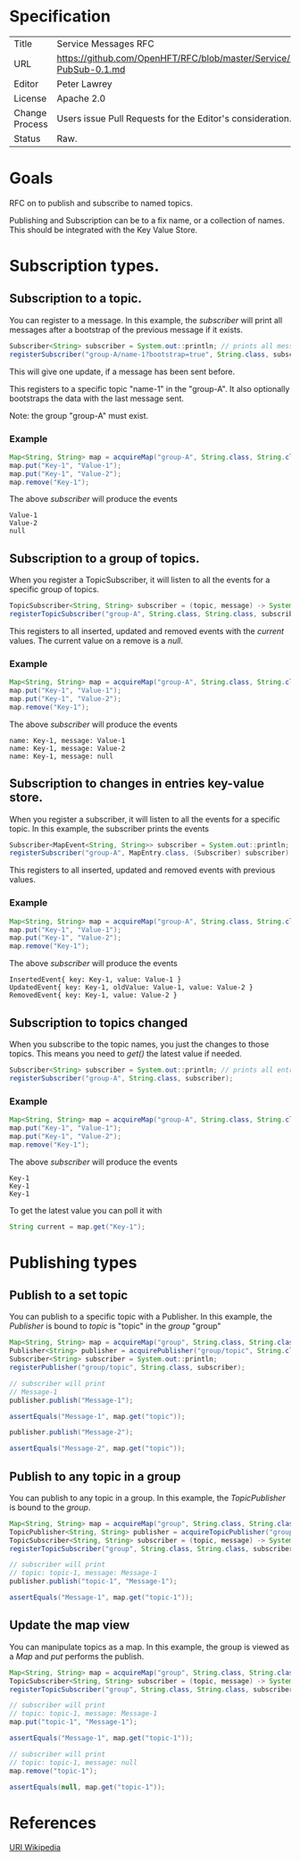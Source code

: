 # Specification

|         |                                                                     |
|:------- | ------------------------------------------------------------------- |
| Title   | Service Messages RFC                                                |
| URL     | https://github.com/OpenHFT/RFC/blob/master/Service/Messages/Service-PubSub-0.1.md |
| Editor  | Peter Lawrey                                                        |
| License | Apache 2.0                                                          |
| Change Process | Users issue Pull Requests for the Editor's consideration.    |
| Status  | Raw.                                                                |

# Goals
RFC on to publish and subscribe to named topics.

Publishing and Subscription can be to a fix name, or a collection of names.  This should be integrated with the Key Value Store. 

# Subscription types.

## Subscription to a topic.
You can register to a message. In this example, the *subscriber* will print all messages after a bootstrap of the previous message if it exists. 

```java
Subscriber<String> subscriber = System.out::println; // prints all messages
registerSubscriber("group-A/name-1?bootstrap=true", String.class, subscriber);
```
This will give one update, if a message has been sent before.

This registers to a specific topic "name-1" in the "group-A".  It also optionally bootstraps the data with the last message sent.

Note: the group "group-A" must exist.

### Example
```java
Map<String, String> map = acquireMap("group-A", String.class, String.class);
map.put("Key-1", "Value-1");
map.put("Key-1", "Value-2");
map.remove("Key-1");
```
The above *subscriber* will produce the events
```
Value-1
Value-2
null
```

## Subscription to a group of topics.
When you register a TopicSubscriber, it will listen to all the events for a specific group of topics.

```java
TopicSubscriber<String, String> subscriber = (topic, message) -> System.out.println("name: "+ topic + ", message: "+message);
registerTopicSubscriber("group-A", String.class, String.class, subscriber);
```

This registers to all inserted, updated and removed events with the *current* values.  The current value on a remove is a *null*.

### Example
```java
Map<String, String> map = acquireMap("group-A", String.class, String.class);
map.put("Key-1", "Value-1");
map.put("Key-1", "Value-2");
map.remove("Key-1");
```
The above *subscriber* will produce the events
```
name: Key-1, message: Value-1
name: Key-1, message: Value-2
name: Key-1, message: null
```

## Subscription to changes in entries key-value store.
When you register a subscriber, it will listen to all the events for a specific topic. In this example, the subscriber prints the events 

```java
Subscriber<MapEvent<String, String>> subscriber = System.out::println; // prints all entries
registerSubscriber("group-A", MapEntry.class, (Subscriber) subscriber);
```

This registers to all inserted, updated and removed events with previous values.

### Example
```java
Map<String, String> map = acquireMap("group-A", String.class, String.class);
map.put("Key-1", "Value-1");
map.put("Key-1", "Value-2");
map.remove("Key-1");
```
The above *subscriber* will produce the events

```
InsertedEvent{ key: Key-1, value: Value-1 }
UpdatedEvent{ key: Key-1, oldValue: Value-1, value: Value-2 }
RemovedEvent{ key: Key-1, value: Value-2 }
```

## Subscription to topics changed
When you subscribe to the topic names, you just the changes to those topics.  This means you need to *get()* the latest value if needed.

```java
Subscriber<String> subscriber = System.out::println; // prints all entries
registerSubscriber("group-A", String.class, subscriber);
```

### Example
```java
Map<String, String> map = acquireMap("group-A", String.class, String.class);
map.put("Key-1", "Value-1");
map.put("Key-1", "Value-2");
map.remove("Key-1");
```
The above *subscriber* will produce the events

```
Key-1
Key-1
Key-1
```
To get the latest value you can poll it with

```java
String current = map.get("Key-1");
```

# Publishing types

## Publish to a set topic
You can publish to a specific topic with a Publisher. In this example, the *Publisher* is bound to *topic* is "topic" in the *group* "group"

```java
Map<String, String> map = acquireMap("group", String.class, String.class);
Publisher<String> publisher = acquirePublisher("group/topic", String.class);
Subscriber<String> subscriber = System.out::println; 
registerPublisher("group/topic", String.class, subscriber);

// subscriber will print
// Message-1
publisher.publish("Message-1");

assertEquals("Message-1", map.get("topic"));

publisher.publish("Message-2");

assertEquals("Message-2", map.get("topic"));
```

## Publish to any topic in a group
You can publish to any topic in a group. In this example, the *TopicPublisher* is bound to the *group*.

```java
Map<String, String> map = acquireMap("group", String.class, String.class);
TopicPublisher<String, String> publisher = acquireTopicPublisher("group", String.class, String.class);
TopicSubscriber<String, String> subscriber = (topic, message) -> System.out.println("name: "+ topic + ", message: "+message);
registerTopicSubscriber("group", String.class, String.class, subscriber);

// subscriber will print
// topic: topic-1, message: Message-1
publisher.publish("topic-1", "Message-1");

assertEquals("Message-1", map.get("topic-1"));
```

## Update the map view
You can manipulate topics as a map.  In this example, the group is viewed as a *Map* and *put* performs the publish.

```java
Map<String, String> map = acquireMap("group", String.class, String.class);
TopicSubscriber<String, String> subscriber = (topic, message) -> System.out.println("name: "+ topic + ", message: "+message);
registerTopicSubscriber("group", String.class, String.class, subscriber);

// subscriber will print
// topic: topic-1, message: Message-1
map.put("topic-1", "Message-1");

assertEquals("Message-1", map.get("topic-1"));

// subscriber will print
// topic: topic-1, message: null
map.remove("topic-1");

assertEquals(null, map.get("topic-1"));
```


# References
[URI Wikipedia](http://en.wikipedia.org/wiki/Uniform_resource_identifier)
